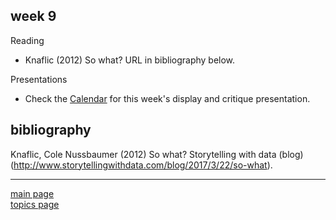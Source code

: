 
week 9
------

Reading

-   Knaflic (2012) So what? URL in bibliography below.

Presentations

-   Check the [Calendar](admin-02_calendar.pdf) for this week's display and critique presentation.

bibliography
------------

Knaflic, Cole Nussbaumer (2012) So what? Storytelling with data (blog) (<http://www.storytellingwithdata.com/blog/2017/3/22/so-what>).

------------------------------------------------------------------------

[main page](../README.md)<br> [topics page](../README-by-topic.md)
